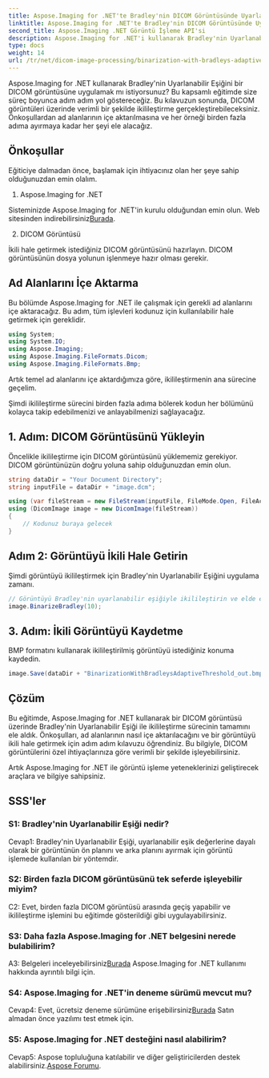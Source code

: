 ```yaml
---
title: Aspose.Imaging for .NET'te Bradley'nin DICOM Görüntüsünde Uyarlanabilir Eşiği ile İkilileştirme
linktitle: Aspose.Imaging for .NET'te Bradley'nin DICOM Görüntüsünde Uyarlanabilir Eşiği ile İkilileştirme
second_title: Aspose.Imaging .NET Görüntü İşleme API'si
description: Aspose.Imaging for .NET'i kullanarak Bradley'nin Uyarlanabilir Eşiği'ni DICOM görüntülerine uygulamayı öğrenin. Adım adım kılavuzla ikilileştirme artık daha kolay.
type: docs
weight: 14
url: /tr/net/dicom-image-processing/binarization-with-bradleys-adaptive-threshold-on-dicom-image/
---
```

Aspose.Imaging for .NET kullanarak Bradley'nin Uyarlanabilir Eşiğini bir DICOM görüntüsüne uygulamak mı istiyorsunuz? Bu kapsamlı eğitimde size süreç boyunca adım adım yol göstereceğiz. Bu kılavuzun sonunda, DICOM görüntüleri üzerinde verimli bir şekilde ikilileştirme gerçekleştirebileceksiniz. Önkoşullardan ad alanlarının içe aktarılmasına ve her örneği birden fazla adıma ayırmaya kadar her şeyi ele alacağız.

## Önkoşullar

Eğiticiye dalmadan önce, başlamak için ihtiyacınız olan her şeye sahip olduğunuzdan emin olalım.

1. Aspose.Imaging for .NET

 Sisteminizde Aspose.Imaging for .NET'in kurulu olduğundan emin olun. Web sitesinden indirebilirsiniz[Burada](https://releases.aspose.com/imaging/net/).

2. DICOM Görüntüsü

İkili hale getirmek istediğiniz DICOM görüntüsünü hazırlayın. DICOM görüntüsünün dosya yolunun işlenmeye hazır olması gerekir.

## Ad Alanlarını İçe Aktarma

Bu bölümde Aspose.Imaging for .NET ile çalışmak için gerekli ad alanlarını içe aktaracağız. Bu adım, tüm işlevleri kodunuz için kullanılabilir hale getirmek için gereklidir.


```csharp
using System;
using System.IO;
using Aspose.Imaging;
using Aspose.Imaging.FileFormats.Dicom;
using Aspose.Imaging.FileFormats.Bmp;
```

Artık temel ad alanlarını içe aktardığımıza göre, ikilileştirmenin ana sürecine geçelim.

Şimdi ikilileştirme sürecini birden fazla adıma bölerek kodun her bölümünü kolayca takip edebilmenizi ve anlayabilmenizi sağlayacağız.

## 1. Adım: DICOM Görüntüsünü Yükleyin

Öncelikle ikilileştirme için DICOM görüntüsünü yüklememiz gerekiyor. DICOM görüntünüzün doğru yoluna sahip olduğunuzdan emin olun.

```csharp
string dataDir = "Your Document Directory";
string inputFile = dataDir + "image.dcm";

using (var fileStream = new FileStream(inputFile, FileMode.Open, FileAccess.Read))
using (DicomImage image = new DicomImage(fileStream))
{
    // Kodunuz buraya gelecek
}
```

## Adım 2: Görüntüyü İkili Hale Getirin

Şimdi görüntüyü ikilileştirmek için Bradley'nin Uyarlanabilir Eşiğini uygulama zamanı.

```csharp
// Görüntüyü Bradley'nin uyarlanabilir eşiğiyle ikilileştirin ve elde edilen görüntüyü kaydedin.
image.BinarizeBradley(10);
```

## 3. Adım: İkili Görüntüyü Kaydetme

BMP formatını kullanarak ikilileştirilmiş görüntüyü istediğiniz konuma kaydedin.

```csharp
image.Save(dataDir + "BinarizationWithBradleysAdaptiveThreshold_out.bmp", new BmpOptions());
```

## Çözüm

Bu eğitimde, Aspose.Imaging for .NET kullanarak bir DICOM görüntüsü üzerinde Bradley'nin Uyarlanabilir Eşiği ile ikilileştirme sürecinin tamamını ele aldık. Önkoşulları, ad alanlarının nasıl içe aktarılacağını ve bir görüntüyü ikili hale getirmek için adım adım kılavuzu öğrendiniz. Bu bilgiyle, DICOM görüntülerini özel ihtiyaçlarınıza göre verimli bir şekilde işleyebilirsiniz.

Artık Aspose.Imaging for .NET ile görüntü işleme yeteneklerinizi geliştirecek araçlara ve bilgiye sahipsiniz.

## SSS'ler

### S1: Bradley'nin Uyarlanabilir Eşiği nedir?

Cevap1: Bradley'nin Uyarlanabilir Eşiği, uyarlanabilir eşik değerlerine dayalı olarak bir görüntünün ön planını ve arka planını ayırmak için görüntü işlemede kullanılan bir yöntemdir.

### S2: Birden fazla DICOM görüntüsünü tek seferde işleyebilir miyim?

C2: Evet, birden fazla DICOM görüntüsü arasında geçiş yapabilir ve ikilileştirme işlemini bu eğitimde gösterildiği gibi uygulayabilirsiniz.

### S3: Daha fazla Aspose.Imaging for .NET belgesini nerede bulabilirim?

 A3: Belgeleri inceleyebilirsiniz[Burada](https://reference.aspose.com/imaging/net/) Aspose.Imaging for .NET kullanımı hakkında ayrıntılı bilgi için.

### S4: Aspose.Imaging for .NET'in deneme sürümü mevcut mu?

 Cevap4: Evet, ücretsiz deneme sürümüne erişebilirsiniz[Burada](https://releases.aspose.com/) Satın almadan önce yazılımı test etmek için.

### S5: Aspose.Imaging for .NET desteğini nasıl alabilirim?

 Cevap5: Aspose topluluğuna katılabilir ve diğer geliştiricilerden destek alabilirsiniz.[Aspose Forumu](https://forum.aspose.com/).